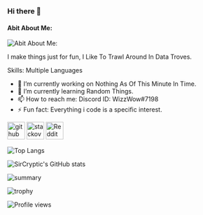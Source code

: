 ### Hi there 👋
#### Abit About Me:
![Abit About Me:](https://64.media.tumblr.com/32b0064f4de95433b6ce9b0886fb0bb9/tumblr_pl3415yPCd1w5tjdn_540.gifv)

I make things just for fun, I Like To Trawl Around In Data Troves.

Skills: Multiple Languages

- 🔭 I’m currently working on Nothing As Of This Minute In Time. 
- 🌱 I’m currently learning Random Things. 
- 📫 How to reach me: Discord ID: WizzWow#7198 
- ⚡ Fun fact: Everything i code is a specific interest. 


[<img src='https://cdn.jsdelivr.net/npm/simple-icons@3.0.1/icons/github.svg' alt='github' height='40'>](https://github.com/SirCryptic)  [<img src='https://cdn.jsdelivr.net/npm/simple-icons@3.0.1/icons/stackoverflow.svg' alt='stackoverflow' height='40'>](https://stackoverflow.com/users/18584596)  [<img src='https://cdn.jsdelivr.net/npm/simple-icons@3.0.1/icons/reddit.svg' alt='Reddit' height='40'>](https://www.reddit.com/user/S1rCrpt1c)  

![Top Langs](https://github-readme-stats.vercel.app/api/top-langs/?username=SirCryptic&theme=monokai)

![SirCryptic's GitHub stats](https://github-readme-stats.vercel.app/api?username=SirCryptic&show_icons=true&theme=monokai)

![summary](https://github-profile-summary-cards.vercel.app/api/cards/profile-details?username=SirCryptic&theme=monokai)


![trophy](https://github-profile-trophy.vercel.app/?username=SirCryptic&theme=onedark)

![Profile views](https://gpvc.arturio.dev/SirCryptic) 
